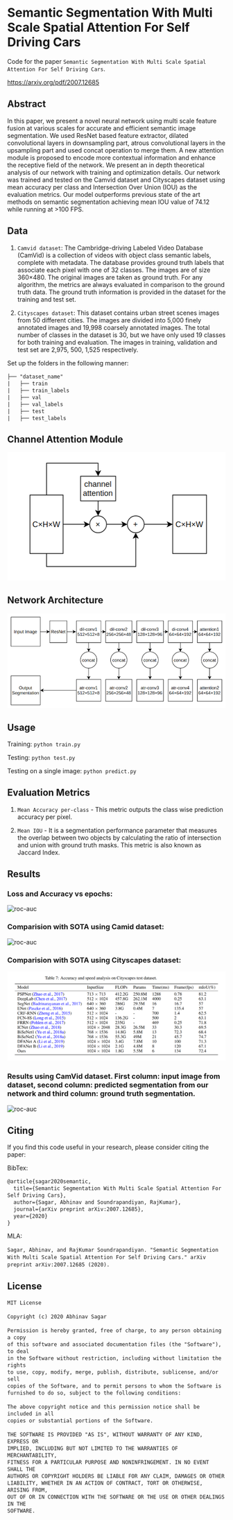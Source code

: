 # Semantic Segmentation With Multi Scale Spatial Attention For Self Driving Cars

Code for the paper `Semantic Segmentation With Multi Scale Spatial Attention For Self Driving Cars`.

https://arxiv.org/pdf/2007.12685

## Abstract

In this paper, we present a novel neural network using multi scale feature fusion
at various scales for accurate and efficient semantic image segmentation. We
used ResNet based feature extractor, dilated convolutional layers in downsampling
part, atrous convolutional layers in the upsampling part and used concat operation
to merge them. A new attention module is proposed to encode more contextual
information and enhance the receptive field of the network. We present an in depth
theoretical analysis of our network with training and optimization details. Our
network was trained and tested on the Camvid dataset and Cityscapes dataset using
mean accuracy per class and Intersection Over Union (IOU) as the evaluation
metrics. Our model outperforms previous state of the art methods on semantic
segmentation achieving mean IOU value of 74.12 while running at >100 FPS.

## Data

1. `Camvid dataset`: The Cambridge-driving Labeled Video Database (CamVid) is a collection of
videos with object class semantic labels, complete with metadata. The database provides ground truth
labels that associate each pixel with one of 32 classes. The images are of size 360×480. The original
images are taken as ground truth. For any algorithm, the metrics are always evaluated in comparison
to the ground truth data. The ground truth information is provided in the dataset for the training and
test set.

2. `Cityscapes dataset`: This dataset contains urban street scenes images from 50 different cities. The
images are divided into 5,000 finely annotated images and 19,998 coarsely annotated images. The
total number of classes in the dataset is 30, but we have only used 19 classes for both training and
evaluation. The images in training, validation and test set are 2,975, 500, 1,525 respectively.

Set up the folders in the following manner:

```
├── "dataset_name"                   
|   ├── train
|   ├── train_labels
|   ├── val
|   ├── val_labels
|   ├── test
|   ├── test_labels
```

## Channel Attention Module

![roc-auc](images/ss5.png)

## Network Architecture

![roc-auc](images/ss3.png)

## Usage

Training: `python train.py`

Testing: `python test.py`

Testing on a single image: `python predict.py`

## Evaluation Metrics

1. `Mean Accuracy per-class` - This metric outputs the class wise prediction accuracy per pixel.

2. `Mean IOU` - It is a segmentation performance parameter that measures the overlap between two
objects by calculating the ratio of intersection and union with ground truth masks. This metric is also
known as Jaccard Index.

## Results

### Loss and Accuracy vs epochs:

![roc-auc](images/img2.png)

### Comparision with SOTA using Camid dataset:

![roc-auc](images/img3.png)

### Comparision with SOTA using Cityscapes dataset:

![roc-auc](images/ss6.png)

### Results using CamVid dataset. First column: input image from dataset, second column: predicted segmentation from our network and third column: ground truth segmentation.

![roc-auc](images/img4.png)

## Citing

If you find this code useful in your research, please consider citing the paper:

BibTex:

```
@article{sagar2020semantic,
  title={Semantic Segmentation With Multi Scale Spatial Attention For Self Driving Cars},
  author={Sagar, Abhinav and Soundrapandiyan, RajKumar},
  journal={arXiv preprint arXiv:2007.12685},
  year={2020}
}
```

MLA:

`Sagar, Abhinav, and RajKumar Soundrapandiyan. "Semantic Segmentation With Multi Scale Spatial Attention For Self Driving Cars." arXiv preprint arXiv:2007.12685 (2020).`


## License

```
MIT License

Copyright (c) 2020 Abhinav Sagar

Permission is hereby granted, free of charge, to any person obtaining a copy
of this software and associated documentation files (the "Software"), to deal
in the Software without restriction, including without limitation the rights
to use, copy, modify, merge, publish, distribute, sublicense, and/or sell
copies of the Software, and to permit persons to whom the Software is
furnished to do so, subject to the following conditions:

The above copyright notice and this permission notice shall be included in all
copies or substantial portions of the Software.

THE SOFTWARE IS PROVIDED "AS IS", WITHOUT WARRANTY OF ANY KIND, EXPRESS OR
IMPLIED, INCLUDING BUT NOT LIMITED TO THE WARRANTIES OF MERCHANTABILITY,
FITNESS FOR A PARTICULAR PURPOSE AND NONINFRINGEMENT. IN NO EVENT SHALL THE
AUTHORS OR COPYRIGHT HOLDERS BE LIABLE FOR ANY CLAIM, DAMAGES OR OTHER
LIABILITY, WHETHER IN AN ACTION OF CONTRACT, TORT OR OTHERWISE, ARISING FROM,
OUT OF OR IN CONNECTION WITH THE SOFTWARE OR THE USE OR OTHER DEALINGS IN THE
SOFTWARE.
```

